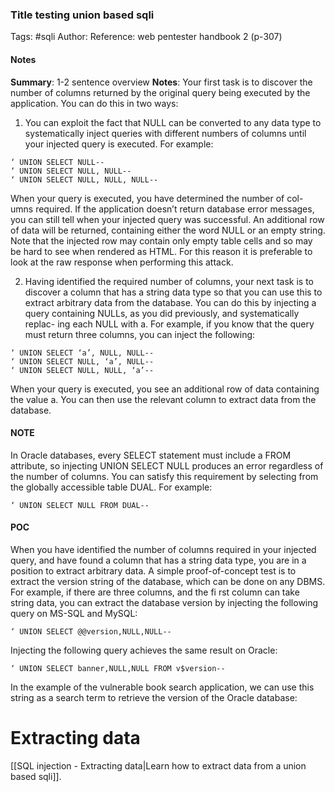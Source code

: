 ### Title testing union based sqli
Tags: #sqli 
Author:
Reference: web pentester handbook 2 (p-307)

#### Notes
**Summary**: 1-2 sentence overview
**Notes**:
Your first task is to discover the number of columns returned by the original
query being executed by the application. You can do this in two ways:
1. You can exploit the fact that NULL can be converted to any data type to
systematically inject queries with different numbers of columns until your
injected query is executed. For example:
```
‘ UNION SELECT NULL--
‘ UNION SELECT NULL, NULL--
‘ UNION SELECT NULL, NULL, NULL--
```
When your query is executed, you have determined the number of col-
umns required. If the application doesn’t return database error messages,
you can still tell when your injected query was successful. An additional
row of data will be returned, containing either the word NULL or an empty
string. Note that the injected row may contain only empty table cells and so
may be hard to see when rendered as HTML. For this reason it is preferable
to look at the raw response when performing this attack.

2. Having identified the required number of columns, your next task is to
discover a column that has a string data type so that you can use this to
extract arbitrary data from the database. You can do this by injecting a
query containing NULLs, as you did previously, and systematically replac-
ing each NULL with a. For example, if you know that the query must return
three columns, you can inject the following:
```
‘ UNION SELECT ‘a’, NULL, NULL--
‘ UNION SELECT NULL, ‘a’, NULL--
‘ UNION SELECT NULL, NULL, ‘a’--
```
When your query is executed, you see an additional row of data containing the
value a. You can then use the relevant column to extract data from the database.
#### NOTE
In Oracle databases, every SELECT statement must include a FROM
attribute, so injecting UNION SELECT NULL produces an error regardless of
the number of columns. You can satisfy this requirement by selecting from the
globally accessible table DUAL. For example:
```
‘ UNION SELECT NULL FROM DUAL--
```


#### POC
When you have identified the number of columns required in your injected
query, and have found a column that has a string data type, you are in a position
to extract arbitrary data. A simple proof-of-concept test is to extract the version
string of the database, which can be done on any DBMS. For example, if there
are three columns, and the fi rst column can take string data, you can extract
the database version by injecting the following query on MS-SQL and MySQL:
```
‘ UNION SELECT @@version,NULL,NULL--
```
Injecting the following query achieves the same result on Oracle:
```
‘ UNION SELECT banner,NULL,NULL FROM v$version--
```
In the example of the vulnerable book search application, we can use this
string as a search term to retrieve the version of the Oracle database:


# Extracting data
[[SQL injection - Extracting data|Learn how to extract data from a union based sqli]].